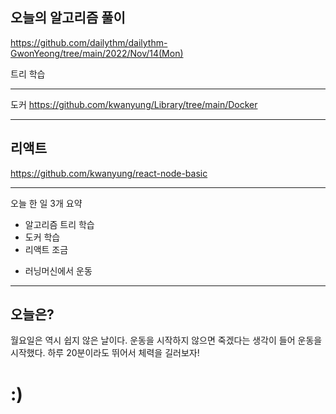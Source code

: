 ## 오늘의 알고리즘 풀이

https://github.com/dailythm/dailythm-GwonYeong/tree/main/2022/Nov/14(Mon)

트리 학습

---

도커
https://github.com/kwanyung/Library/tree/main/Docker

---

## 리액트

https://github.com/kwanyung/react-node-basic

---

오늘 한 일 3개 요약

- 알고리즘 트리 학습
- 도커 학습
- 리액트 조금

* 러닝머신에서 운동

---

## 오늘은?

월요일은 역시 쉽지 않은 날이다. 운동을 시작하지 않으면 죽겠다는 생각이 들어 운동을 시작했다. 하루 20분이라도 뛰어서 체력을 길러보자!

# :)
